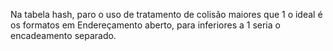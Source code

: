 Na tabela hash, paro o uso de tratamento de colisão maiores que 1 o ideal é os formatos em Endereçamento aberto,
para inferiores a 1 seria o encadeamento separado.
